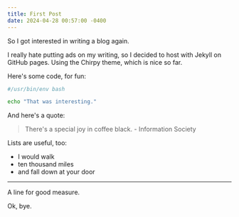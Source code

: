 ```yaml
---
title: First Post
date: 2024-04-28 00:57:00 -0400
---
```


So I got interested in writing a blog again.

I really hate putting ads on my writing, so I decided to
host with Jekyll on GitHub pages. Using the Chirpy theme, which is nice so far.

Here's some code, for fun:

```sh
#/usr/bin/env bash

echo "That was interesting."
```

And here's a quote:

> There's a special joy in coffee black. - Information Society

Lists are useful, too:

* I would walk
* ten thousand miles
* and fall down at your door

---

A line for good measure.

Ok, bye.

